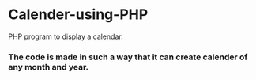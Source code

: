 # Calender-using-PHP

PHP program to display a calendar. <h3>The code is made in such a way that it can create calender of any month and year.</h3>
